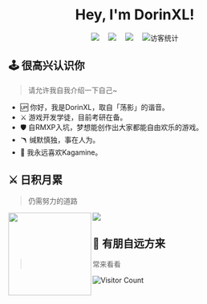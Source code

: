 
<!--
**DorinXL/DorinXL** is a ✨ _special_ ✨ repository because its `README.md` (this file) appears on your GitHub profile.

Here are some ideas to get you started:

- 🔭 I’m currently working on ...
- 🌱 I’m currently learning ...
- 👯 I’m looking to collaborate on ...
- 🤔 I’m looking for help with ...
- 💬 Ask me about ...
- 📫 How to reach me: ...
- 😄 Pronouns: ...
- ⚡ Fun fact: ...
🕹️🎮🛡🗡🪃🏹⚔🆙👾
-->

<h1 align="center">
  Hey, I'm DorinXL!
</h1>

<!-- 个人资料徽标 -->
<div align="center">
  <a href="https://www.cnblogs.com/DorinXL/"><img src="https://img.shields.io/badge/CSDN-%E5%8D%9A%E5%AE%A2-c32136"></a>&emsp;
  <a href="https://space.bilibili.com/3217550/"><img src="https://img.shields.io/badge/bilibili-B%E7%AB%99-ff69b4"></a>&emsp;
  <a href="https://leetcode.cn/u/dorinxl-2/"><img src="https://img.shields.io/badge/leetcode-%E5%8A%9B%E6%89%A3-c32136"></a>&emsp;
<!-- 访客数统计徽标 -->
  <img src="https://visitor-badge.glitch.me/badge?page_id=DorinXL" alt="访客统计" /></div>
  

##  🕹️ 很高兴认识你
> 请允许我自我介绍一下自己~
- 🆙 你好，我是DorinXL，取自「荡影」的谐音。
- ⚔ 游戏开发学徒，目前考研在备。
- 🛡 自RMXP入坑，梦想能创作出大家都能自由欢乐的游戏。
- 🪃 缄默慎独，事在人为。
- 🥰 我永远喜欢Kagamine。


## ⚔ 日积月累
> 仍需努力的道路
<div>
    <img height="165" align="left" src="https://github-readme-stats.vercel.app/api?username=DorinXL&theme=calm&show_icons=true" />
    <img src="https://github-readme-stats.vercel.app/api/top-langs/?username=DorinXL&hide=html,css,Jupyter+Notebook,ruby,javascript&theme=calm&langs_count=6&layout=compact" />
</div>


## 🤖 有朋自远方来
> 常来看看

![Visitor Count](https://profile-counter.glitch.me/DorinXL/count.svg)
